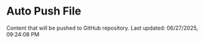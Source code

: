 # Auto Push File

Content that will be pushed to GitHub repository.
Last updated: 06/27/2025, 09:24:08 PM